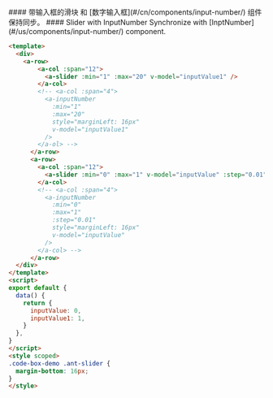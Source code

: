 <cn>
#### 带输入框的滑块
和 [数字输入框](#/cn/components/input-number/) 组件保持同步。
</cn>

<us>
#### Slider with InputNumber
Synchronize with [InptNumber](#/us/components/input-number/) component.
</us>

```html
<template>
  <div>
    <a-row>
        <a-col :span="12">
          <a-slider :min="1" :max="20" v-model="inputValue1" />
        </a-col>
        <!-- <a-col :span="4">
          <a-inputNumber
            :min="1"
            :max="20"
            style="marginLeft: 16px"
            v-model="inputValue1"
          />
        </a-ol> -->
      </a-row>
      <a-row>
        <a-col :span="12">
          <a-slider :min="0" :max="1" v-model="inputValue" :step="0.01" />
        </a-col>
        <!-- <a-col :span="4">
          <a-inputNumber
            :min="0"
            :max="1"
            :step="0.01"
            style="marginLeft: 16px"
            v-model="inputValue"
          />
        </a-col> -->
      </a-row>
  </div>
</template>
<script>
export default {
  data() {
    return {
      inputValue: 0,
      inputValue1: 1,
    }
  },
}
</script>
<style scoped>
.code-box-demo .ant-slider {
  margin-bottom: 16px;
}
</style>
```

